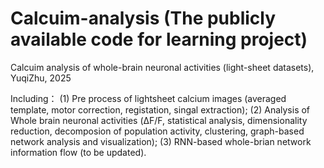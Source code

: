 # Calcuim-analysis (The publicly available code for learning project)
Calcuim analysis of whole-brain neuronal activities (light-sheet datasets), YuqiZhu, 2025

Including：
(1) Pre process of lightsheet calcium images (averaged template, motor correction, registation, singal extraction);
(2) Analysis of Whole brain neuronal activities (ΔF/F, statistical analysis, dimensionality reduction, decomposion of population activity, clustering, graph-based network analysis and visualization);
(3) RNN-based whole-brian network information flow (to be updated).
